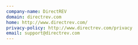 ```yaml
---
company-name: DirectREV
domain: directrev.com
home: http://www.directrev.com/
privacy-policy: http://www.directrev.com/privacy
email: support@directrev.com
---
```




